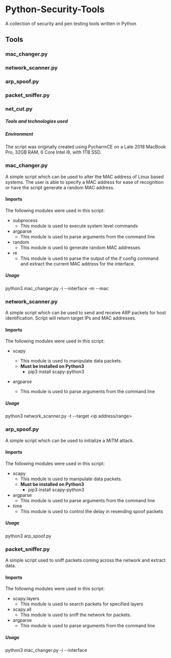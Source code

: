 # Python-Security-Tools
A collection of security and pen testing tools written in Python

## Tools
### mac_changer.py
### network_scanner.py
### arp_spoof.py
### packet_sniffer.py
### net_cut.py


##### Tools and technologies used
##### Environment
The script was originally created using PycharmCE on a Late 2018 MacBook Pro, 32GB RAM, 6 Core Intel i9, with 1TB SSD.


### mac_changer.py
A simple script which can be used to alter the MAC address of Linux based systems.  The user is able to specify a MAC address for ease of recognition or have the script generate a random MAC address.

#### Imports
The following modules were used in this script:
- subprocess
  - This module is used to execute system level commands
- argparse
  - This module is used to parse arguments from the command line
- random
  - This module is used to generate random MAC addresses
- re
  - This module is used to parse the output of the if config command and extract the current MAC address for the interface.

##### Usage
python3 mac_changer.py -i --interface <value> -m --mac <value>



### network_scanner.py
A simple script which can be used to send and receive ARP packets for host identification.  Script will return target IPs and MAC addresses.

#### Imports
The following modules were used in this script:
- scapy
  - This module is used to manipulate data packets.
  - __Must be installed on Python3__
    - pip3 install scapy-python3
  
- argparse
  - This module is used to parse arguments from the command line

##### Usage
python3 network_scanner.py -t --target <ip address/range>


### arp_spoof.py
A simple script which can be used to initialize a MiTM attack.

#### Imports
The following modules were used in this script:
- scapy
  - This module is used to manipulate data packets.
  - __Must be installed on Python3__
    - pip3 install scapy-python3
- argparse
  - This module is used to parse arguments from the command line
- time
  - This module is used to control the delay in resending spoof packets

##### Usage
python3 arp_spoof.py 

### packet_sniffer.py
A simple script used to sniff packets coming across the network and extract data.

#### Imports
The following modules were used in this script:
- scapy.layers
  - This module is used to search packets for specified layers
- scapy.all
  - This module is used to sniff the network for packets.
- argparse
  - This module is used to parse arguments from the command line

##### Usage
python3 mac_changer.py -i --interface <value>